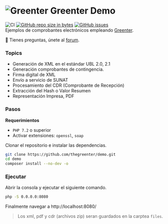 # ![Greenter](https://cdn.giansalex.dev/images/github/greenter-ico.png) Greenter Demo
![CI](https://github.com/thegreenter/demo/workflows/CI/badge.svg)
[![GitHub repo size in bytes](https://img.shields.io/github/repo-size/thegreenter/demo.svg?style=flat-square)](https://github.com/thegreenter/demo)
[![GitHub issues](https://img.shields.io/github/issues/thegreenter/demo.svg?style=flat-square)](https://github.com/thegreenter/demo/issues)   
Ejemplos de comprobantes electrónicos empleando [Greenter](https://github.com/thegreenter/greenter).

:speech_balloon: Tienes preguntas, únete al [forum](https://community.greenter.dev/).

### Topics
- Generación de XML en el estándar UBL 2.0, 2.1
- Generación comprobantes de contingencia.
- Firma digital de XML
- Envío a servicio de SUNAT
- Procesamiento del CDR (Comprobante de Recepción)
- Extracción del Hash o Valor Resumen
- Representación Impresa, PDF

### Pasos

**Requerimientos**
- `PHP 7.2` o superior
- Activar extensiones: `openssl`, `soap`

Clonar el repositorio e instalar las dependencias.

```bash
git clone https://github.com/thegreenter/demo.git
cd demo
composer install --no-dev -o
```

### Ejecutar

Abrir la consola y ejecutar el siguiente comando.

```bash
php -S 0.0.0.0:8080
```

Finalmente navegar a http://localhost:8080/
> Los xml, pdf y cdr (archivos zip) seran guardados en la carptea `files`.

